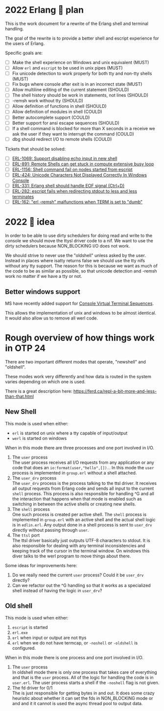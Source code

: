 # 2022 Erlang 🐚 plan

This is the work document for a rewrite of the Erlang shell and terminal handling.

The goal of the rewrite is to provide a better shell and escript experience for the users of Erlang.

Specific goals are:

- [ ] Make the shell experience on Windows and unix equivalent (MUST)
- [ ] Allow `erl` and `escript` to be used in unix pipes (MUST)
- [ ] Fix unicode detection to work properly for both tty and non-tty shells (MUST)
- [ ] Fix bugs where console after exit is in an incorrect state (MUST)
- [ ] Allow multiline editing of the current statement (SHOULD)
- [ ] The shell history should be work in statements, not lines (SHOULD)
- [ ] -remsh work without tty (SHOULD)
- [ ] Allow definition of functions in shell (SHOULD)
- [ ] Allow definition of modules in shell (COULD)
- [ ] Better autocomplete support (COULD)
- [ ] Better support for ansi escape sequences (SHOULD)
- [ ] If a shell command is blocked for more than X seconds in a receive we ask the user if they want to interrupt the command (COULD)
- [ ] dbg should redirect I/O to remote shells (COULD)

Tickets that should be solved:
- [ ] [ERL-1069: Support disabling echo input in new shell](https://github.com/erlang/otp/issues/4337)
- [ ] [ERL-891: Remote Shells can get stuck in compute extensive busy loop](https://github.com/erlang/otp/issues/4343)
- [ ] [ERL-1156: Shell command fail on nodes started from escript](https://github.com/erlang/otp/issues/4137)
- [ ] [ERL-424: Unicode Characters Not Displayed Correctly In Windows Console](https://github.com/erlang/otp/issues/3390)
- [ ] [ERL-331: Erlang shell should handle EOF signal (Ctrl+D)](https://github.com/erlang/otp/issues/4414)
- [ ] [ERL-282: escript fails when redirecting stdout to less and less terminates](https://github.com/erlang/otp/issues/3150)
- [ ] [ERL-162: "erl -remsh" malfunctions when TERM is set to "dumb"](https://github.com/erlang/otp/issues/4220)

# 2022 🐚 idea

In order to be able to use dirty schedulers for doing read and write to the console we should move the ttysl driver code to a nif. We want to use the dirty schedulers because NON_BLOCKING I/O does not work.

We should strive to never use the "oldshell" unless asked by the user. Instead in places where isatty returns false we should use the tty nifs without any tty support. The reason for this is because we want as much of the code to be as similar as possible, so that unicode detection and -remsh work no matter if we have a tty or not.

## Better windows support

MS have recently added support for [Console Virtual Terminal Sequences](https://docs.microsoft.com/en-us/windows/console/console-virtual-terminal-sequences).

This allows the implementation of unix and windows to be almost identical. It would also allow us to remove all werl code.

# Rough overview of how things work in OTP 24

There are two important different modes that operate, "newshell" and "oldshell".

These modes work very differently and how data is routed in the system varies depending on which one is used.

There is a great description here: https://ferd.ca/repl-a-bit-more-and-less-than-that.html

## New Shell

This mode is used when either:
* `erl` is started on unix where a tty capable of input/output
* `werl` is started on windows

When in this mode there are three processes and one port involved in I/O.

1. The `user` process  
  The user process receives all I/O requests from any application or any code that does an `io:format(user,"hello",[]).`. In this mode the `user` process is implemented in `group.erl` without a shell attached.  
2. The `user_drv` process  
  The `user_drv` process is the process talking to the ttsl driver. It receives all output requests from Erlang code and sends all input to the current `shell` process. This process is also responsible for handling ^G and all the interaction that happens when that mode is enabled such as switching in between the active shells or creating new shells.
3. The `shell` process  
  One such process is created per active shell. The `shell` process is implemented in `group.erl` with an active shell and the actual shell logic is in `edlin.erl`. Any output done in a shell process is sent to `user_drv` directly without passing through `user`.
4. The `ttsl` port  
  The ttsl driver basically just outputs UTF-8 characters to stdout. It is also responsible for dealing with any terminal inconsistencies and keeping track of the cursor in the terminal window. On windows this diver talks to the werl program to move things about there.

Some ideas for improvements here:
1. Do we really need the current `user` process? Could it be `user_drv` directly?
2. Can we refactor out the ^G handling so that it works as a specialized shell instead of having the logic in `user_drv`?

## Old shell

This mode is used when either:
1. `escript` is started
2. `erl.exe`
3. `erl` when input or output are not ttys
3. `erl` when we do not have termcap, or `-noshell` or `-oldshell` is configured.

When in this mode there is one process and one port involved in I/O.

1. The `user` process  
  In oldshell mode there is only one process that takes care of everything and that is the `user` process. All of the logic for handling the code is in `user.erl`. The user process starts a shell if the `-noshell` flag is not given.
2. The fd driver for 0/1  
  The is just responsible for getting bytes in and out. It does some crazy heuristic about whether it can set the fds in NON_BLOCKING mode or and and it it cannot is used the async thread pool to output data. 